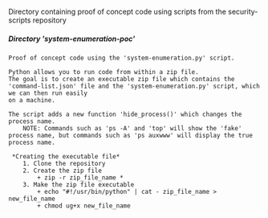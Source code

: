 
Directory containing proof of concept code using scripts from the security-scripts repository
##### Directory 'system-enumeration-poc'
	Proof of concept code using the 'system-enumeration.py' script.
	
	Python allows you to run code from within a zip file.
	The goal is to create an executable zip file which contains the 'command-list.json' file and the 'system-enumeration.py' script, which we can then run easily
	on a machine.

	The script adds a new function 'hide_process()' which changes the process name.
		NOTE: Commands such as 'ps -A' and 'top' will show the 'fake' process name, but commands such as 'ps auxwww' will display the true process name.

	 *Creating the executable file*
		1. Clone the repository
		2. Create the zip file
			+ zip -r zip_file_name *
		3. Make the zip file executable
			+ echo "#!/usr/bin/python" | cat - zip_file_name > new_file_name
			+ chmod ug+x new_file_name

